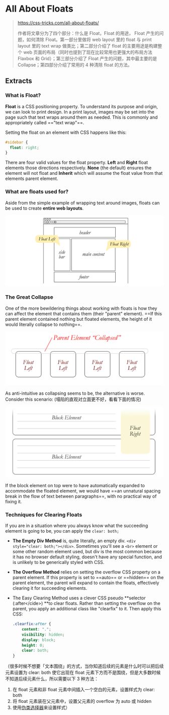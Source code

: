 # All About Floats

> <https://css-tricks.com/all-about-floats/>
>
> 作者将文章分为了四个部分：什么是 Float，Float 的用途， Float 产生的问题，如何清除 Float。第一部分里做将 web layout 里的 float 与 print layout 里的 text  wrap 做类比；第二部分介绍了 float 的主要用途是构建整个 web 页面的布局（同时也提到了现在比较常用也更强大的布局方法 Flaxbox 和 Grid）；第三部分介绍了 Float 产生的问题，其中最主要的是 Collapse；第四部分介绍了常用的 4 种清除 float 的方法。

## Extracts

### What is Float?

**Float** is a CSS positioning property. To understand its purpose and origin, we can look to print design. In a print layout, images may be set into the page such that text wraps around them as needed. This is commonly and appropriately called =="text wrap"==.

Setting the float on an element with CSS happens like this:

```css
#sidebar {
  float: right;			
}
```

There are four valid values for the float property. **Left** and **Right** float elements those directions respectively. **None** (the default) ensures the element will not float and **Inherit** which will assume the float value from that elements parent element.

### What are floats used for?

Aside from the simple example of wrapping text around images, floats can be used to create **entire web layouts**.

![img](assets/web-layout.png)

### The Great Collapse

One of the more bewildering things about working with floats is how they can affect the element that contains them (their "parent" element). ==If this parent element contained nothing but floated elements, the height of it would literally collapse to nothing==.

![img](assets/collapse.png)

As anti-intuitive as collapsing seems to be, the alternative is worse. Consider this scenario: (塌陷的直观对立面更不好，看看下面的情况)

![img](assets/whywecollapse.png)

If the block element on top were to have automatically expanded to accommodate the floated element, we would have ==an unnatural spacing break in the flow of text between paragraphs==, with no practical way of fixing it.

### Techniques for Clearing Floats

If you are in a situation where you always know what the succeeding element is going to be, you can apply the `clear: both;` 

- **The Empty Div Method** is, quite literally, an empty div. `<div style="clear: both;"></div>`. Sometimes you'll see a `<br>` element or some other random element used, but div is the most common because it has no browser default styling, doesn't have any special function, and is unlikely to be generically styled with CSS. 

- **The Overflow Method** relies on setting the overflow CSS property on a parent element. If this property is set to ==auto== or ==hidden== on the parent element, the parent will expand to contain the floats, effectively clearing it for succeeding elements. 

- The Easy Clearing Method uses a clever CSS pseudo **selector (:after\</cide>) **to clear floats. Rather than setting the overflow on the parent, you apply an additional class like "clearfix" to it. Then apply this CSS:

  ```css
  .clearfix:after {
      content: ".";
      visibility: hidden;
      display: block;
      height: 0;
      clear: both;
  }
  ```

（很多时候不想要「文本围绕」的方式，当你知道后续的元素是什么时可以把后续元素设置为 clear: both 使它出现在 float 元素下方而不是围绕，但是大多数时候不知道后续元素什么，所以需要以下 3 种方法：

1. 在 float 元素和非 float 元素中间插入一个空白的元素，设置样式为 clear: both
2. 将 float 元素装在父元素中，设置父元素的 overflow 为 auto 或 hidden
3. 使用[伪类选择器](<http://www.ruanyifeng.com/blog/2009/03/css_selectors.html>)来设置样式）

